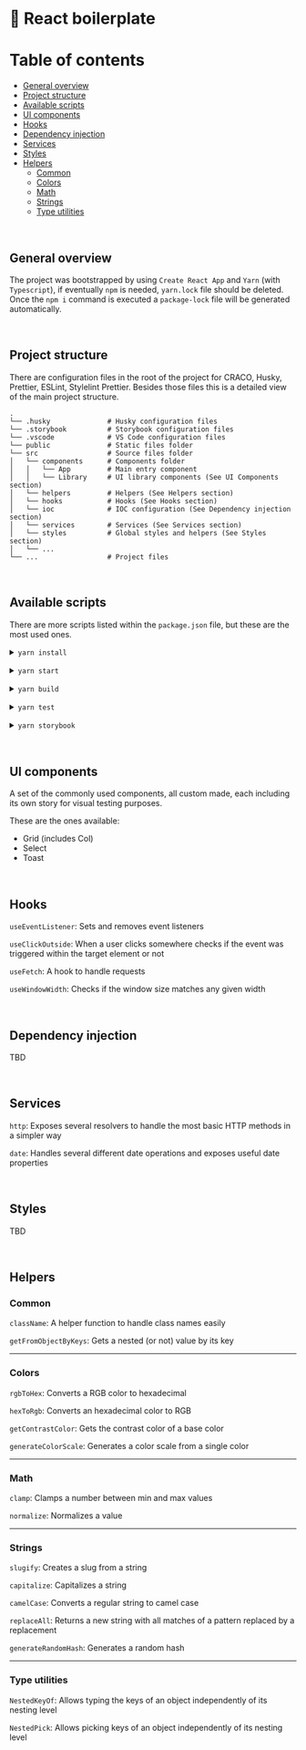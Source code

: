 # 🚀 **React** boilerplate

# Table of contents

-   [General overview](#general-overview)
-   [Project structure](#project-structure)
-   [Available scripts](#available-scripts)
-   [UI components](#ui-components)
-   [Hooks](#hooks)
-   [Dependency injection](#dependency-injection)
-   [Services](#services)
-   [Styles](#styles)
-   [Helpers](#helpers)
    -   [Common](#common)
    -   [Colors](#colors)
    -   [Math](#math)
    -   [Strings](#strings)
    -   [Type utilities](#type-utilities)

<br>

## General overview

The project was bootstrapped by using `Create React App` and `Yarn` (with `Typescript`), if eventually `npm` is needed, `yarn.lock` file should be deleted. Once the `npm i` command is executed a `package-lock` file will be generated automatically.

<br>

## Project structure

There are configuration files in the root of the project for CRACO, Husky, Prettier, ESLint, Stylelint Prettier.
Besides those files this is a detailed view of the main project structure.

    .
    └── .husky              # Husky configuration files
    └── .storybook          # Storybook configuration files
    └── .vscode             # VS Code configuration files
    └── public              # Static files folder
    └── src                 # Source files folder
    │   └── components      # Components folder
    │   │   └── App         # Main entry component
    │   │   └── Library     # UI library components (See UI Components section)
    │   └── helpers         # Helpers (See Helpers section)
    │   └── hooks           # Hooks (See Hooks section)
    │   └── ioc             # IOC configuration (See Dependency injection section)
    │   └── services        # Services (See Services section)
    │   └── styles          # Global styles and helpers (See Styles section)
    │   └── ...
    └── ...                 # Project files

<br>

## Available scripts

There are more scripts listed within the `package.json` file, but these are the most used ones.

<details style="margin-bottom: 15px">
<summary><code>yarn install</code></summary>
<p style="font-size: 14px; padding: 5px 0 0 10px">
	Installs project dependencies.<br>
	<b>Note:</b> Might need to add <code>--legacy-peer-deps</code> flag for CRACO. Currently configured by using the <code>.npmrc</code> file.
</p>
</details>

<details style="margin-bottom: 15px">
<summary><code>yarn start</code></summary>
<p style="font-size: 14px; padding: 5px 0 0 10px">
    Runs the app in development mode.<br>
    Open <a target="_blank" href="http://localhost:3000/">http://localhost:3000/</a> to view it in the browser.
</p>
</details>

<details style="margin-bottom: 15px">
<summary><code>yarn build</code></summary>
<p style="font-size: 14px; padding: 5px 0 0 10px">Builds the app in production mode.</p>
</details>

<details style="margin-bottom: 15px">
<summary><code>yarn test</code></summary>
<p style="font-size: 14px; padding: 5px 0 0 10px">Launches the test runner in the interactive watch mode.</p>
</details>

<details style="margin-bottom: 15px">
<summary><code>yarn storybook</code></summary>
<p style="font-size: 14px; padding: 5px 0 0 10px">
    Runs Storybook.<br>
    Open <a target="_blank" href="http://localhost:6006/">http://localhost:6006/</a> to view it in the browser.
</p>
</details>

<br>

## UI components

A set of the commonly used components, all custom made, each including its own story for visual testing purposes.

These are the ones available:

-   Grid (includes Col)
-   Select
-   Toast

<br>

## Hooks

`useEventListener`:
Sets and removes event listeners

`useClickOutside`:
When a user clicks somewhere checks if the event was triggered within the target element or not

`useFetch`:
A hook to handle requests

`useWindowWidth`:
Checks if the window size matches any given width

<br>

## Dependency injection

TBD

<br>

## Services

`http`:
Exposes several resolvers to handle the most basic HTTP methods in a simpler way

`date`:
Handles several different date operations and exposes useful date properties

<br>

## Styles

TBD

<br>

## Helpers

### Common

`className`:
A helper function to handle class names easily

`getFromObjectByKeys`:
Gets a nested (or not) value by its key

---

### Colors

`rgbToHex`:
Converts a RGB color to hexadecimal

`hexToRgb`:
Converts an hexadecimal color to RGB

`getContrastColor`:
Gets the contrast color of a base color

`generateColorScale`:
Generates a color scale from a single color

---

### Math

`clamp`:
Clamps a number between min and max values

`normalize`:
Normalizes a value

---

### Strings

`slugify`:
Creates a slug from a string

`capitalize`:
Capitalizes a string

`camelCase`:
Converts a regular string to camel case

`replaceAll`:
Returns a new string with all matches of a pattern replaced by a replacement

`generateRandomHash`:
Generates a random hash

---

### Type utilities

`NestedKeyOf`:
Allows typing the keys of an object independently of its nesting level

`NestedPick`:
Allows picking keys of an object independently of its nesting level

<br>
